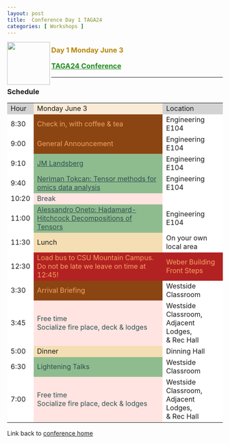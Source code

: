 ```yaml
---
layout: post
title:  Conference Day 1 TAGA24
categories: [ Workshops ]
---
```


<img src="/uploads/images/TAGA_2024.png" width=100
align="left">
<H3><p style="color:DarkGoldenRod"><i class='fas fa-users'></i> Day 1 Monday June 3</p>
<p style="color:ForestGreen" ><a href="./TAGA-2024" style="color:inherit">TAGA24 Conference</a></p></H3>
 
---
### Schedule 
<table>
<tr>
  <td style="background-color:LightGrey">Hour</td>
  <td style="background-color:AntiqueWhite">Monday June 3</td>
  <td style="background-color:LightGrey">Location</td>

</tr>

<tr>
  <td style="background-color:White">8:30</td>
  <td style="background-color:SaddleBrown;color:SandyBrown">
  <i class='fas fa-mug-hot'></i>
  Check in, with coffee & tea
  </td>
  <td style="background-color:White">Engineering E104</td>
</tr>

<tr>
  <td style="background-color:White">9:00</td>
  <td style="background-color:SaddleBrown;color:SandyBrown">
    <i class='fas fa-bullhorn'></i>
    General Announcement
  </td>
  <td style="background-color:White">Engineering E104</td>
</tr>

<tr>
  <td style="background-color:White">9:10</td>
  <td style="background-color:DarkSeaGreen;color:DarkSlateGrey">
    <i class='fas fa-chalkboard-teacher'></i>
    <a href="./TAGA24-Conference-Resources#jm-landsberg" target="_blank" style="color:inherit"> JM Landsberg</a>
  </td>
  <td style="background-color:White">Engineering E104</td>
</tr>
<tr>
  <td style="background-color:White">9:40</td>
  <td style="background-color:DarkSeaGreen;color:DarkSlateGrey">
    <i class='fas fa-chalkboard-teacher'></i>
    <a href="./TAGA24-Conference-Resources#neriman-tokcan" target="_blank" style="color:inherit"> Neriman Tokcan: Tensor methods for omics data analysis</a>
  </td>
  <td style="background-color:White">Engineering E104</td>
</tr>

<tr>
  <td style="background-color:White">10:20</td>
  <td style="background-color:MistyRose;color:DarkSlateGrey">
    <i class='fas fa-icons'></i>
    Break<br>
  </td>
  <td style="background-color:White"></td>
</tr>

<tr>
  <td style="background-color:White">11:00</td>
  <td style="background-color:DarkSeaGreen;color:DarkSlateGrey">
    <i class='fas fa-chalkboard-teacher'></i>
    <a href="./TAGA24-Conference-Resources#alessandro-oneto" target="_blank" style="color:inherit"> Alessandro Oneto: Hadamard-Hitchcock Decompositions of Tensors
</a>
  </td>
  <td style="background-color:White">Engineering E104</td>
</tr>

<tr>
  <td style="background-color:White">11:30</td>
  <td style="background-color:Wheat">
  <i class='fas fa-bread-slice'></i>
  Lunch
  </td>
  <td style="background-color:White">On your own local area</td>
</tr>

<tr>
  <td style="background-color:White">12:30</td>
  <td style="background-color:FireBrick;color:SandyBrown">
    <i class='fas fa-bus'></i>
    Load bus to CSU Mountain Campus.<br>
    Do not be late we leave on time at 12:45!
  </td>
  <td style="background-color:FireBrick;color:SandyBrown">Weber Building<br> Front Steps
  </td>
</tr>

<tr>
  <td style="background-color:White">3:30</td>
  <td style="background-color:SaddleBrown;color:SandyBrown">
    <i class='fas fa-plane-arrival'></i>
    Arrival Briefing
  </td>
  <td style="background-color:White">Westside Classroom</td>
</tr>

<tr>
  <td style="background-color:White">3:45</td>
  <td style="background-color:MistyRose;color:DarkSlateGrey">
    <i class='fas fa-icons'></i>
    Free time <br/> Socialize fire place, deck & lodges
  </td>
  <td style="background-color:White">Westside Classroom,<br/> Adjacent Lodges,<br/> & Rec Hall</td>
</tr>

<tr>
  <td style="background-color:White">5:00</td>
  <td style="background-color:Wheat">
  <i class='fas fa-bread-slice'></i>
  Dinner
  <i class='fas fa-ice-cream'></i>
  </td>
  <td style="background-color:White">Dinning Hall</td>
</tr>

<tr>
  <td style="background-color:White">6:30</td>
  <td style="background-color:DarkSeaGreen;color:DarkSlateGrey">
    <i class='fas fa-bolt'></i>
    Lightening Talks
  </td>
  <td style="background-color:White">Westside Classroom</td>
</tr>

<tr>
  <td style="background-color:White">7:00</td>
  <td style="background-color:MistyRose;color:DarkSlateGrey">
    <i class='fas fa-icons'></i>
    Free time <br/> Socialize fire place, deck & lodges
  </td>
  <td style="background-color:White">Westside Classroom,<br/> Adjacent Lodges,<br/> & Rec Hall</td>
</tr>

</table>

Link back to [conference home](./TAGA-2024)
